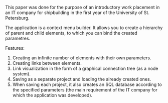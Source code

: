 This paper was done for the purpose of an introductory work placement in an IT company for shipbuilding in the first year of the University of St. Petersburg.

The application is a context menu builder. It allows you to create a hierarchy of parent and child elements, to which you can bind the created parametres.

Features:
1) Creating an infinite number of elements with their own parameters.
2) Creating links between elements.
3) Link visualization in the form of a graphical connection tree (as a node system).
4) Saving as a separate project and loading the already created ones.
5) When saving each project, it also creates an SQL database according to the specified parameters (the main requirement of the IT company for which the application was developed).
